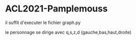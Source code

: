 # ACL2021-Pamplemouss

il suffit d'executer le fichier graph.py

le personnage se dirige avec q,s,z,d (gauche,bas,haut,droite)
